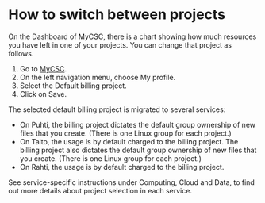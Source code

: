 # How to switch between projects

On the Dashboard of MyCSC, there is a chart showing how much resources
you have left in one of your projects. You can change that project as
follows.

1. Go to [MyCSC](https://my.csc.fi).
1. On the left navigation menu, choose My profile.
1. Select the Default billing project.
1. Click on Save.

The selected default billing project is migrated to several services:

* On Puhti, the billing project dictates the default group ownership
  of new files that you create. (There is one Linux group for each
  project.)
* On Taito, the usage is by default charged to the billing
  project. The billing project also dictates the default group
  ownership of new files that you create. (There is one Linux group
  for each project.)
* On Rahti, the usage is by default charged to the billing project.

See service-specific instructions under Computing, Cloud and Data, to
find out more details about project selection in each service.
